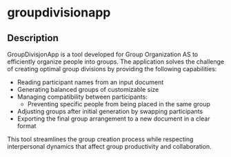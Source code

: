 # groupdivisionapp

## Description

GroupDivisjonApp is a tool developed for Group Organization AS to efficiently organize people into groups. The application solves the challenge of creating optimal group divisions by providing the following capabilities:

- Reading participant names from an input document
- Generating balanced groups of customizable size
- Managing compatibility between participants:
  - Preventing specific people from being placed in the same group
- Adjusting groups after initial generation by swapping participants
- Exporting the final group arrangement to a new document in a clear format

This tool streamlines the group creation process while respecting interpersonal dynamics that affect group productivity and collaboration.